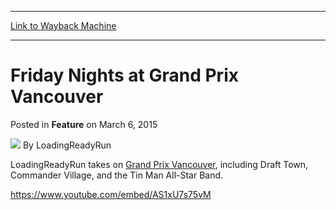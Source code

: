 
---
[Link to Wayback Machine](https://web.archive.org/web/20150308115903/http://magic.wizards.com/en/articles/archive/feature/friday-nights-grand-prix-vancouver-2015-03-06)

[_metadata_:wayback_url]:- "http://magic.wizards.com/en/articles/archive/feature/friday-nights-grand-prix-vancouver-2015-03-06"
[_metadata_:wayback_raw_url]:- "https://web.archive.org/web/20150308115903id_/http://magic.wizards.com/en/articles/archive/feature/friday-nights-grand-prix-vancouver-2015-03-06"
[_metadata_:wayback_capture_timestamp]:- "2015-03-08 11:59:03+00:00"
[_metadata_:generator]:- "Drupal 7 (http://drupal.org)"
[_metadata_:description]:- "LoadingReadyRun goes mono-decent at Grand Prix Vancouver"
[_metadata_:publish_date]:- "2015-03-06"
---


Friday Nights at Grand Prix Vancouver
=====================================



 Posted in **Feature**
 on March 6, 2015 






![](https://media.magic.wizards.com/styles/auth_small/public/images/person/lrrbiopic.png)
By LoadingReadyRun










LoadingReadyRun takes on [Grand Prix Vancouver](http://magic.wizards.com/en/events/coverage/gpvan15), including Draft Town, Commander Village, and the Tin Man All-Star Band.


<https://www.youtube.com/embed/AS1xU7s75vM>







